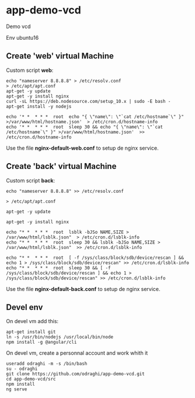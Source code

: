 # app-demo-vcd
Demo vcd

Env ubuntu16

## Create 'web' virtual Machine
Custom script **web**:
```
echo "nameserver 8.8.8.8" > /etc/resolv.conf
> /etc/apt/apt.conf
apt-get -y update
apt-get -y install nginx
curl -sL https://deb.nodesource.com/setup_10.x | sudo -E bash -
apt-get install -y nodejs

echo '* *  * * *  root  echo "{ \"name\": \"`cat /etc/hostname`\" }" >/var/www/html/hostname.json'  > /etc/cron.d/hostname-info
echo '* *  * * *  root  sleep 30 && echo "{ \"name\": \"`cat /etc/hostname`\" }" >/var/www/html/hostname.json'  >> /etc/cron.d/hostname-info
```

Use the file **nginx-default-web.conf** to setup de nginx service.


## Create 'back' virtual Machine
Custom script **back**:
```
echo "nameserver 8.8.8.8" >> /etc/resolv.conf

> /etc/apt/apt.conf

apt-get -y update

apt-get -y install nginx

echo "* *  * * *  root  lsblk -bJSo NAME,SIZE > /var/www/html/lsblk.json"  > /etc/cron.d/lsblk-info
echo "* *  * * *  root  sleep 30 && lsblk -bJSo NAME,SIZE > /var/www/html/lsblk.json"  >> /etc/cron.d/lsblk-info

echo "* *  * * *  root  [ -f /sys/class/block/sdb/device/rescan ] && echo 1 > /sys/class/block/sdb/device/rescan" >> /etc/cron.d/lsblk-info
echo "* *  * * *  root  sleep 30 && [ -f /sys/class/block/sdb/device/rescan ] && echo 1 > /sys/class/block/sdb/device/rescan" >> /etc/cron.d/lsblk-info
```

Use the file **nginx-default-back.conf** to setup de nginx service.


## Devel env
On devel vm add this:
```
apt-get install git
ln -s /usr/bin/nodejs /usr/local/bin/node
npm install -g @angular/cli
```

On devel vm, create a personnal account and work whith it
```
useradd odraghi -m -s /bin/bash
su - odraghi
git clone https://github.com/odraghi/app-demo-vcd.git
cd app-demo-vcd/src
npm install
ng serve

```
